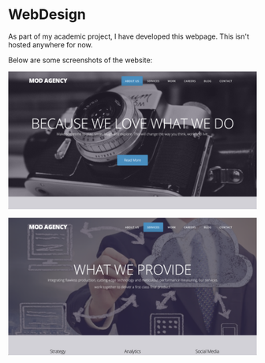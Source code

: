 # WebDesign

As part of my academic project, I have developed this webpage. This isn't hosted anywhere for now.

Below are some screenshots of the website:

![Home](https://github.com/swathimk/WebDesign/blob/master/images/Home.png)


![Services](https://github.com/swathimk/WebDesign/blob/master/images/Services.png)
